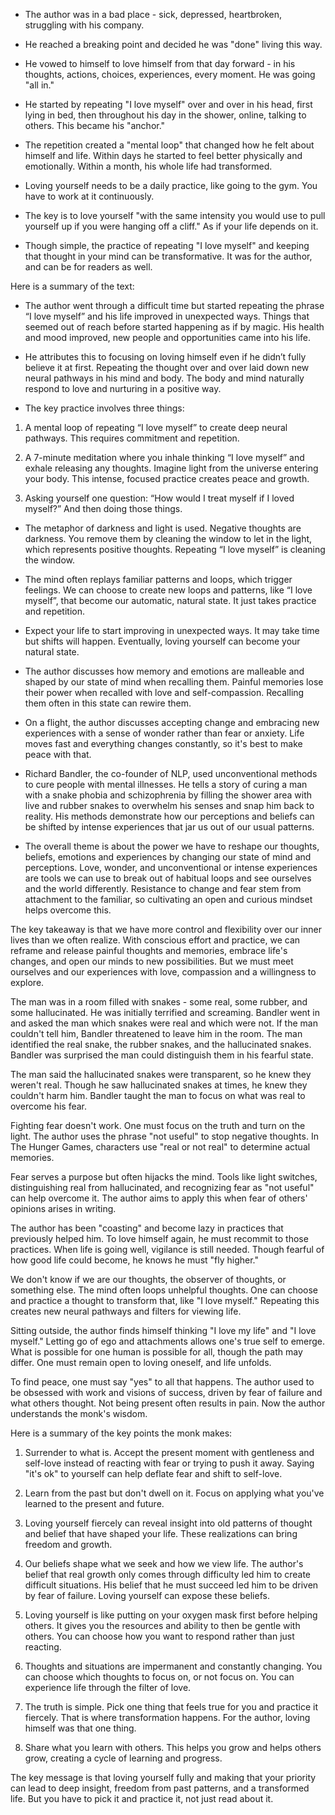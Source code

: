 - The author was in a bad place - sick, depressed, heartbroken, struggling with his company.

- He reached a breaking point and decided he was "done" living this way.

- He vowed to himself to love himself from that day forward - in his thoughts, actions, choices, experiences, every moment. He was going "all in."

- He started by repeating "I love myself" over and over in his head, first lying in bed, then throughout his day in the shower, online, talking to others. This became his "anchor."

- The repetition created a "mental loop" that changed how he felt about himself and life. Within days he started to feel better physically and emotionally. Within a month, his whole life had transformed.

- Loving yourself needs to be a daily practice, like going to the gym. You have to work at it continuously.

- The key is to love yourself "with the same intensity you would use to pull yourself up if you were hanging off a cliff." As if your life depends on it.

- Though simple, the practice of repeating "I love myself" and keeping that thought in your mind can be transformative. It was for the author, and can be for readers as well.

Here is a summary of the text:

- The author went through a difficult time but started repeating the phrase “I love myself” and his life improved in unexpected ways. Things that seemed out of reach before started happening as if by magic. His health and mood improved, new people and opportunities came into his life.

- He attributes this to focusing on loving himself even if he didn’t fully believe it at first. Repeating the thought over and over laid down new neural pathways in his mind and body. The body and mind naturally respond to love and nurturing in a positive way.

- The key practice involves three things:

1. A mental loop of repeating “I love myself” to create deep neural pathways. This requires commitment and repetition.

2. A 7-minute meditation where you inhale thinking “I love myself” and exhale releasing any thoughts. Imagine light from the universe entering your body. This intense, focused practice creates peace and growth.

3. Asking yourself one question: “How would I treat myself if I loved myself?” And then doing those things.

- The metaphor of darkness and light is used. Negative thoughts are darkness. You remove them by cleaning the window to let in the light, which represents positive thoughts. Repeating “I love myself” is cleaning the window.

- The mind often replays familiar patterns and loops, which trigger feelings. We can choose to create new loops and patterns, like “I love myself”, that become our automatic, natural state. It just takes practice and repetition.

- Expect your life to start improving in unexpected ways. It may take time but shifts will happen. Eventually, loving yourself can become your natural state.

- The author discusses how memory and emotions are malleable and shaped by our state of mind when recalling them. Painful memories lose their power when recalled with love and self-compassion. Recalling them often in this state can rewire them.

- On a flight, the author discusses accepting change and embracing new experiences with a sense of wonder rather than fear or anxiety. Life moves fast and everything changes constantly, so it's best to make peace with that.

- Richard Bandler, the co-founder of NLP, used unconventional methods to cure people with mental illnesses. He tells a story of curing a man with a snake phobia and schizophrenia by filling the shower area with live and rubber snakes to overwhelm his senses and snap him back to reality. His methods demonstrate how our perceptions and beliefs can be shifted by intense experiences that jar us out of our usual patterns.

- The overall theme is about the power we have to reshape our thoughts, beliefs, emotions and experiences by changing our state of mind and perceptions. Love, wonder, and unconventional or intense experiences are tools we can use to break out of habitual loops and see ourselves and the world differently. Resistance to change and fear stem from attachment to the familiar, so cultivating an open and curious mindset helps overcome this.

The key takeaway is that we have more control and flexibility over our inner lives than we often realize. With conscious effort and practice, we can reframe and release painful thoughts and memories, embrace life's changes, and open our minds to new possibilities. But we must meet ourselves and our experiences with love, compassion and a willingness to explore.

The man was in a room filled with snakes - some real, some rubber, and some hallucinated. He was initially terrified and screaming. Bandler went in and asked the man which snakes were real and which were not. If the man couldn't tell him, Bandler threatened to leave him in the room. The man identified the real snake, the rubber snakes, and the hallucinated snakes. Bandler was surprised the man could distinguish them in his fearful state.

The man said the hallucinated snakes were transparent, so he knew they weren't real. Though he saw hallucinated snakes at times, he knew they couldn't harm him. Bandler taught the man to focus on what was real to overcome his fear.

Fighting fear doesn't work. One must focus on the truth and turn on the light. The author uses the phrase "not useful" to stop negative thoughts. In The Hunger Games, characters use "real or not real" to determine actual memories.

Fear serves a purpose but often hijacks the mind. Tools like light switches, distinguishing real from hallucinated, and recognizing fear as "not useful" can help overcome it. The author aims to apply this when fear of others' opinions arises in writing.

The author has been "coasting" and become lazy in practices that previously helped him. To love himself again, he must recommit to those practices. When life is going well, vigilance is still needed. Though fearful of how good life could become, he knows he must "fly higher."

We don't know if we are our thoughts, the observer of thoughts, or something else. The mind often loops unhelpful thoughts. One can choose and practice a thought to transform that, like "I love myself." Repeating this creates new neural pathways and filters for viewing life.

Sitting outside, the author finds himself thinking "I love my life" and "I love myself." Letting go of ego and attachments allows one's true self to emerge. What is possible for one human is possible for all, though the path may differ. One must remain open to loving oneself, and life unfolds.

To find peace, one must say "yes" to all that happens. The author used to be obsessed with work and visions of success, driven by fear of failure and what others thought. Not being present often results in pain. Now the author understands the monk's wisdom.

Here is a summary of the key points the monk makes:

1. Surrender to what is. Accept the present moment with gentleness and self-love instead of reacting with fear or trying to push it away. Saying "it's ok" to yourself can help deflate fear and shift to self-love.

2. Learn from the past but don't dwell on it. Focus on applying what you've learned to the present and future.

3. Loving yourself fiercely can reveal insight into old patterns of thought and belief that have shaped your life. These realizations can bring freedom and growth.

4. Our beliefs shape what we seek and how we view life. The author's belief that real growth only comes through difficulty led him to create difficult situations. His belief that he must succeed led him to be driven by fear of failure. Loving yourself can expose these beliefs.

5. Loving yourself is like putting on your oxygen mask first before helping others. It gives you the resources and ability to then be gentle with others. You can choose how you want to respond rather than just reacting.

6. Thoughts and situations are impermanent and constantly changing. You can choose which thoughts to focus on, or not focus on. You can experience life through the filter of love.

7. The truth is simple. Pick one thing that feels true for you and practice it fiercely. That is where transformation happens. For the author, loving himself was that one thing.

8. Share what you learn with others. This helps you grow and helps others grow, creating a cycle of learning and progress.

The key message is that loving yourself fully and making that your priority can lead to deep insight, freedom from past patterns, and a transformed life. But you have to pick it and practice it, not just read about it.
